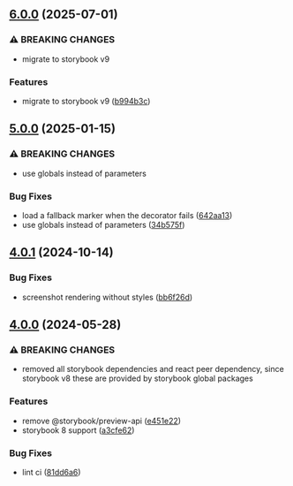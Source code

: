 ## [6.0.0](https://github.com/etchteam/storybook-addon-marker/compare/v5.0.0...v6.0.0) (2025-07-01)


### ⚠ BREAKING CHANGES

* migrate to storybook v9

### Features

* migrate to storybook v9 ([b994b3c](https://github.com/etchteam/storybook-addon-marker/commit/b994b3c861c3316e43ef2a8371463f36c4e1654b))

## [5.0.0](https://github.com/etchteam/storybook-addon-marker/compare/v4.0.1...v5.0.0) (2025-01-15)


### ⚠ BREAKING CHANGES

* use globals instead of parameters

### Bug Fixes

* load a fallback marker when the decorator fails ([642aa13](https://github.com/etchteam/storybook-addon-marker/commit/642aa1330d9cdf2c17e03dd77070b5c1f41ac864))
* use globals instead of parameters ([34b575f](https://github.com/etchteam/storybook-addon-marker/commit/34b575f330f426ff468537f4980169be7209c660))

## [4.0.1](https://github.com/etchteam/storybook-addon-marker/compare/v4.0.0...v4.0.1) (2024-10-14)


### Bug Fixes

* screenshot rendering without styles ([bb6f26d](https://github.com/etchteam/storybook-addon-marker/commit/bb6f26df9c6e87018e20a23f34600761af1dd106))

## [4.0.0](https://github.com/etchteam/storybook-addon-marker/compare/v3.0.2...v4.0.0) (2024-05-28)


### ⚠ BREAKING CHANGES

* removed all storybook dependencies and
react peer dependency, since storybook v8 these are provided
by storybook global packages

### Features

* remove @storybook/preview-api ([e451e22](https://github.com/etchteam/storybook-addon-marker/commit/e451e22fc1310df53219da5f3fda916ef549db50))
* storybook 8 support ([a3cfe62](https://github.com/etchteam/storybook-addon-marker/commit/a3cfe62c1d4b3e3f109944ce40ef9e37f2792718))


### Bug Fixes

* lint ci ([81dd6a6](https://github.com/etchteam/storybook-addon-marker/commit/81dd6a6e3c85255baca640d51906432fc7a101c8))
